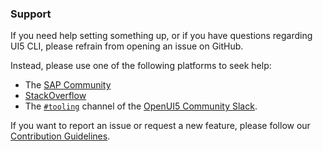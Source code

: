 ### Support

If you need help setting something up, or if you have questions regarding UI5 CLI, please refrain from opening an issue on GitHub. 

Instead, please use one of the following platforms to seek help:

* The [SAP Community](https://answers.sap.com/topics/ui5-tooling.html)
* [StackOverflow](http://stackoverflow.com/questions/tagged/ui5-tooling)
* The [`#tooling`](https://openui5.slack.com/archives/C0A7QFN6B) channel of the [OpenUI5 Community Slack](https://ui5-slack-invite.cfapps.eu10.hana.ondemand.com/).

If you want to report an issue or request a new feature, please follow our [Contribution Guidelines](https://github.com/SAP/ui5-tooling/blob/master/CONTRIBUTING.md#-feature-requests).
